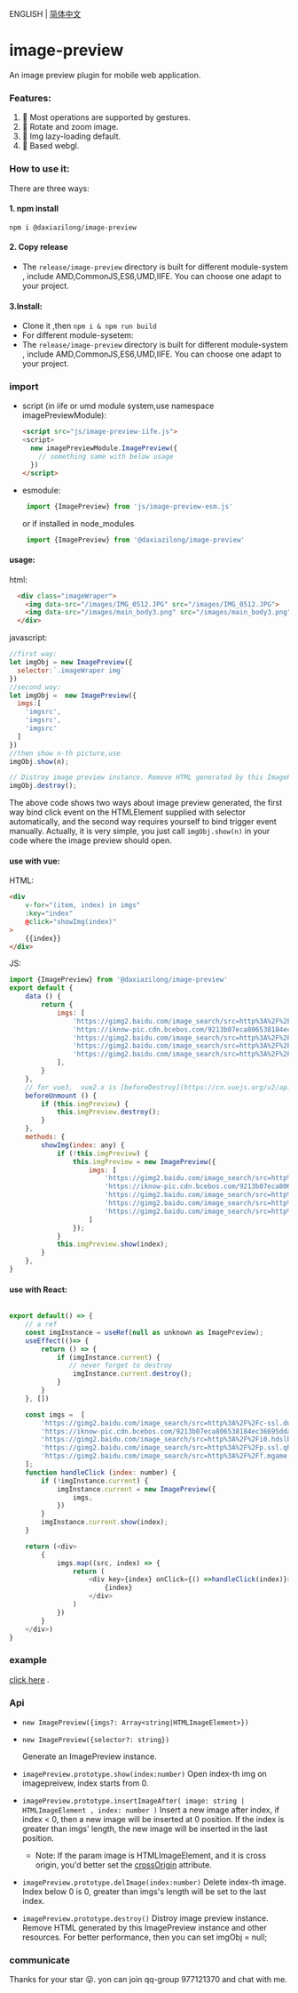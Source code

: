 ENGLISH | [简体中文](./REAEME-zh-CN.md) 

# image-preview
An image preview plugin for mobile web application.

### Features:
1. 🍉 Most operations are supported by gestures.
2. 🎃 Rotate and zoom image.
3. 🍓 Img lazy-loading default.
4. 🍂 Based webgl.
   
### How to use it:
There are three ways:
#### 1. npm install
`npm i @daxiazilong/image-preview`
#### 2. Copy release
* The `release/image-preview` directory is built for different module-system , include AMD,CommonJS,ES6,UMD,IIFE. You can choose one adapt to your project.
#### 3.Install:
* Clone it ,then `npm i & npm run build`
* For different module-sysetem:
* The `release/image-preview` directory is built for different module-system , include AMD,CommonJS,ES6,UMD,IIFE. You can choose one adapt to your project.

### import 
  * script (in iife or umd module system,use namespace imagePreviewModule):
    ``` html
    <script src="js/image-preview-iife.js">
    <script>
      new imagePreviewModule.ImagePreview({
        // something same with below usage
      })
    </script>
    ```
  * esmodule:
    ```javascript
     import {ImagePreview} from 'js/image-preview-esm.js'
    ```
    or if installed in node_modules
    ```javascript
     import {ImagePreview} from '@daxiazilong/image-preview'
    ```
#### usage:
html:
```html
  <div class="imageWraper">
    <img data-src="/images/IMG_0512.JPG" src="/images/IMG_0512.JPG">
    <img data-src="/images/main_body3.png" src="/images/main_body3.png">
  </div>
```
javascript:
``` javascript
//first way:
let imgObj = new ImagePreview({
  selector:`.imageWraper img`
})
//second way:
let imgObj =  new ImagePreview({
  imgs:[
    'imgsrc',
    'imgsrc',
    'imgsrc'
  ]
})
//then show n-th picture,use
imgObj.show(n);

// Distroy image preview instance. Remove HTML generated by this ImagePreview instance and other resources. For better performance, then you can set imgObj = null;
imgObj.destroy();

```
The above code shows two ways about image preview generated, the first way bind click event on the HTMLElement supplied with selector automatically, and the second way requires yourself to bind trigger event manually. Actually, it is very simple, you just call `imgObj.show(n)` in your code where the image preview should open.

#### use with vue:
HTML:
```HTML
<div
    v-for="(item, index) in imgs"
    :key="index"
    @click="showImg(index)"
>
    {{index}}
</div>
```
JS:
```javascript
import {ImagePreview} from '@daxiazilong/image-preview'
export default {
    data () {
        return {
            imgs: [
                'https://gimg2.baidu.com/image_search/src=http%3A%2F%2Fc-ssl.duitang.com%2Fuploads%2Fitem%2F201909%2F30%2F20190930192812_ZdJUw.jpeg&refer=http%3A%2F%2Fc-ssl.duitang.com&app=2002&size=f9999,10000&q=a80&n=0&g=0n&fmt=jpeg?sec=1629013294&t=0fefdbd28f9926ff195325bd9d2bd4a9',
                'https://iknow-pic.cdn.bcebos.com/9213b07eca806538184ec36695dda144ad34821a',
                'https://gimg2.baidu.com/image_search/src=http%3A%2F%2Fi0.hdslb.com%2Fbfs%2Farchive%2F1e93e74fb4b87734fb11bc487f9d7e2e9ce666f2.jpg&refer=http%3A%2F%2Fi0.hdslb.com&app=2002&size=f9999,10000&q=a80&n=0&g=0n&fmt=jpeg?sec=1629028767&t=83072eef6345c4169751cef753b79bd7',
                'https://gimg2.baidu.com/image_search/src=http%3A%2F%2Fp.ssl.qhimg.com%2Ft017bbc635928363c05.jpg&refer=http%3A%2F%2Fp.ssl.qhimg.com&app=2002&size=f9999,10000&q=a80&n=0&g=0n&fmt=jpeg?sec=1629274751&t=89d2696d8027df24bb767e6acb5330ac',
                'https://gimg2.baidu.com/image_search/src=http%3A%2F%2Ff.mgame.netease.com%2Fforum%2F201509%2F21%2F171337o26avxzpb6wpowza.gif&refer=http%3A%2F%2Ff.mgame.netease.com&app=2002&size=f9999,10000&q=a80&n=0&g=0n&fmt=jpeg?sec=1628907951&t=85efd61fe8604d1fb018b1555e23d316',
            ],
        }
    },
    // for vue3,  vue2.x is [beforeDestroy](https://cn.vuejs.org/v2/api/#beforeDestroy)
    beforeUnmount () {
        if (this.imgPreview) {
            this.imgPreview.destroy();
        }
    },
    methods: {
        showImg(index: any) {
            if (!this.imgPreview) {
                this.imgPreview = new ImagePreview({
                    imgs: [
                        'https://gimg2.baidu.com/image_search/src=http%3A%2F%2Fc-ssl.duitang.com%2Fuploads%2Fitem%2F201909%2F30%2F20190930192812_ZdJUw.jpeg&refer=http%3A%2F%2Fc-ssl.duitang.com&app=2002&size=f9999,10000&q=a80&n=0&g=0n&fmt=jpeg?sec=1629013294&t=0fefdbd28f9926ff195325bd9d2bd4a9',
                        'https://iknow-pic.cdn.bcebos.com/9213b07eca806538184ec36695dda144ad34821a',
                        'https://gimg2.baidu.com/image_search/src=http%3A%2F%2Fi0.hdslb.com%2Fbfs%2Farchive%2F1e93e74fb4b87734fb11bc487f9d7e2e9ce666f2.jpg&refer=http%3A%2F%2Fi0.hdslb.com&app=2002&size=f9999,10000&q=a80&n=0&g=0n&fmt=jpeg?sec=1629028767&t=83072eef6345c4169751cef753b79bd7',
                        'https://gimg2.baidu.com/image_search/src=http%3A%2F%2Fp.ssl.qhimg.com%2Ft017bbc635928363c05.jpg&refer=http%3A%2F%2Fp.ssl.qhimg.com&app=2002&size=f9999,10000&q=a80&n=0&g=0n&fmt=jpeg?sec=1629274751&t=89d2696d8027df24bb767e6acb5330ac',
                        'https://gimg2.baidu.com/image_search/src=http%3A%2F%2Ff.mgame.netease.com%2Fforum%2F201509%2F21%2F171337o26avxzpb6wpowza.gif&refer=http%3A%2F%2Ff.mgame.netease.com&app=2002&size=f9999,10000&q=a80&n=0&g=0n&fmt=jpeg?sec=1628907951&t=85efd61fe8604d1fb018b1555e23d316',
                    ]
                });
            }
            this.imgPreview.show(index);
        }
    },
}
```
                
#### use with React:
```javascript

export default() => {
    // a ref 
    const imgInstance = useRef(null as unknown as ImagePreview);
    useEffect(()=> {
        return () => {
            if (imgInstance.current) {
               // never forget to destroy
                imgInstance.current.destroy();
            }
        }
    }, [])

    const imgs =  [
        'https://gimg2.baidu.com/image_search/src=http%3A%2F%2Fc-ssl.duitang.com%2Fuploads%2Fitem%2F201909%2F30%2F20190930192812_ZdJUw.jpeg&refer=http%3A%2F%2Fc-ssl.duitang.com&app=2002&size=f9999,10000&q=a80&n=0&g=0n&fmt=jpeg?sec=1629013294&t=0fefdbd28f9926ff195325bd9d2bd4a9',
        'https://iknow-pic.cdn.bcebos.com/9213b07eca806538184ec36695dda144ad34821a',
        'https://gimg2.baidu.com/image_search/src=http%3A%2F%2Fi0.hdslb.com%2Fbfs%2Farchive%2F1e93e74fb4b87734fb11bc487f9d7e2e9ce666f2.jpg&refer=http%3A%2F%2Fi0.hdslb.com&app=2002&size=f9999,10000&q=a80&n=0&g=0n&fmt=jpeg?sec=1629028767&t=83072eef6345c4169751cef753b79bd7',
        'https://gimg2.baidu.com/image_search/src=http%3A%2F%2Fp.ssl.qhimg.com%2Ft017bbc635928363c05.jpg&refer=http%3A%2F%2Fp.ssl.qhimg.com&app=2002&size=f9999,10000&q=a80&n=0&g=0n&fmt=jpeg?sec=1629274751&t=89d2696d8027df24bb767e6acb5330ac',
        'https://gimg2.baidu.com/image_search/src=http%3A%2F%2Ff.mgame.netease.com%2Fforum%2F201509%2F21%2F171337o26avxzpb6wpowza.gif&refer=http%3A%2F%2Ff.mgame.netease.com&app=2002&size=f9999,10000&q=a80&n=0&g=0n&fmt=jpeg?sec=1628907951&t=85efd61fe8604d1fb018b1555e23d316',
    ];
    function handleClick (index: number) {
        if (!imgInstance.current) {
            imgInstance.current = new ImagePreview({
                imgs,
            })
        }
        imgInstance.current.show(index);
    }

    return (<div>
        {
            imgs.map((src, index) => {
                return (
                    <div key={index} onClick={() =>handleClick(index)}>
                        {index}
                    </div>
                )
            })
        }
    </div>)
}

```
### example
[click here](https://daxiazilong.github.io/image-preview/index.html) . 

### Api
* `new ImagePreview({imgs?: Array<string|HTMLImageElement>}) ` 
* `new ImagePreview({selector?: string}) ` 
  
   Generate an ImagePreview instance.
* `imagePreview.prototype.show(index:number)` 
  Open index-th img on imagepreivew, index starts from 0.

* `imagePreview.prototype.insertImageAfter( image: string | HTMLImageElement , index: number )` 
   Insert a new image after index, if index < 0, then a new image will be inserted at 0 position. If the index is greater than imgs' length, the new image will be inserted in the last position.
   * Note: If the param image is HTMLImageElement, and it is cross origin, you'd better set the [crossOrigin](https://developer.mozilla.org/en-US/docs/Web/API/HTMLImageElement/crossOrigin) attribute.

* `imagePreview.prototype.delImage(index:number)` 
  Delete index-th image. Index below 0 is 0, greater than imgs's length will be set to the last index.

* `imagePreview.prototype.destroy()` 
  Distroy image preview instance. Remove HTML generated by this ImagePreview instance and other resources. For better performance, then you can set imgObj = null;
  
### communicate
Thanks for your star 😜.
yon can join qq-group 977121370 and chat with me.